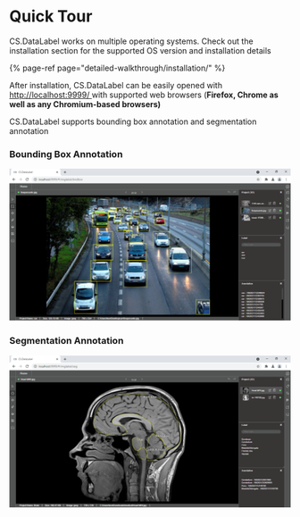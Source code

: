 # Quick Tour

CS.DataLabel works on multiple operating systems. Check out the installation section for the supported OS version and installation details

{% page-ref page="detailed-walkthrough/installation/" %}

After installation, CS.DataLabel can be easily opened with [http://localhost:9999/ ](http://localhost:9999/%20)with supported web browsers \(**Firefox, Chrome as well as any Chromium-based browsers\)**

CS.DataLabel supports bounding box annotation and segmentation annotation

### Bounding Box Annotation

![](.gitbook/assets/bounding-box.png)

### Segmentation Annotation

![](.gitbook/assets/segmentation.png)

